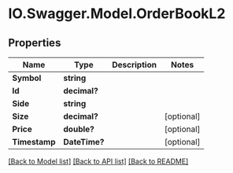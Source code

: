 # IO.Swagger.Model.OrderBookL2
## Properties

Name | Type | Description | Notes
------------ | ------------- | ------------- | -------------
**Symbol** | **string** |  | 
**Id** | **decimal?** |  | 
**Side** | **string** |  | 
**Size** | **decimal?** |  | [optional] 
**Price** | **double?** |  | [optional] 
**Timestamp** | **DateTime?** |  | [optional] 

[[Back to Model list]](../README.md#documentation-for-models) [[Back to API list]](../README.md#documentation-for-api-endpoints) [[Back to README]](../README.md)

